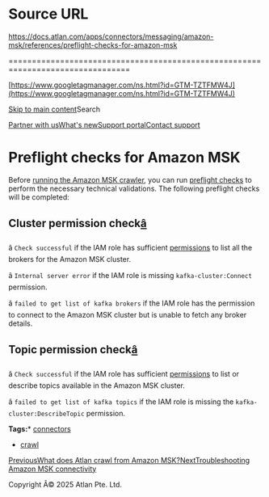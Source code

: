 # Source URL
https://docs.atlan.com/apps/connectors/messaging/amazon-msk/references/preflight-checks-for-amazon-msk

================================================================================

<!--
canonical: https://docs.atlan.com/apps/connectors/messaging/amazon-msk/references/preflight-checks-for-amazon-msk
link-alternate: https://docs.atlan.com/apps/connectors/messaging/amazon-msk/references/preflight-checks-for-amazon-msk
meta-description: Before [running the Amazon MSK crawler](/apps/connectors/messaging/amazon-msk/how-tos/crawl-amazon-msk), you can run [preflight checks](/product/connecti.
meta-docsearch:docusaurus_tag: docs-default-current
meta-docsearch:language: en
meta-docsearch:version: current
meta-docusaurus_locale: en
meta-docusaurus_tag: docs-default-current
meta-docusaurus_version: current
meta-generator: Docusaurus v3.8.1
meta-og-description: Before [running the Amazon MSK crawler](/apps/connectors/messaging/amazon-msk/how-tos/crawl-amazon-msk), you can run [preflight checks](/product/connecti.
meta-og-locale: en
meta-og-title: Preflight checks for Amazon MSK | Atlan Documentation
meta-og-url: https://docs.atlan.com/apps/connectors/messaging/amazon-msk/references/preflight-checks-for-amazon-msk
meta-twitter:card: summary_large_image
meta-viewport: width=device-width,initial-scale=1
title: Preflight checks for Amazon MSK | Atlan Documentation
-->

[https://www.googletagmanager.com/ns.html?id=GTM-TZTFMW4J](https://www.googletagmanager.com/ns.html?id=GTM-TZTFMW4J)

[Skip to main content](#__docusaurus_skipToContent_fallback)Search

[Partner with us](https://docs.google.com/forms/d/e/1FAIpQLScuAIhCm2GS7YFstrOjawbP8J7PUmOynQo7wI2yGCcCyEcVSw/viewform)[What's new](https://shipped.atlan.com/)[Support portal](https://atlan.zendesk.com/auth/v2/login/signin?return_to=https%3A%2F%2Fatlan.zendesk.com%2Fhc%2Fen-us&theme=hc&locale=en-us&brand_id=1900000425113&auth_origin=1900000425113%2Cfalse%2Ctrue)[Contact support](/support/submit-request)

Preflight checks for Amazon MSK
===============================

Before [running the Amazon MSK crawler](/apps/connectors/messaging/amazon-msk/how-tos/crawl-amazon-msk), you can run [preflight checks](/product/connections/concepts/what-are-preflight-checks) to perform the necessary technical validations. The following preflight checks will be completed:

Cluster permission check[â](#cluster-permission-check "Direct link to Cluster permission check")
--------------------------------------------------------------------------------------------------

â `Check successful` if the IAM role has sufficient [permissions](/apps/connectors/messaging/amazon-msk/how-tos/set-up-amazon-msk) to list all the brokers for the Amazon MSK cluster.

â `Internal server error` if the IAM role is missing `kafka-cluster:Connect` permission.

â `failed to get list of kafka brokers` if the IAM role has the permission to connect to the Amazon MSK cluster but is unable to fetch any broker details.

Topic permission check[â](#topic-permission-check "Direct link to Topic permission check")
--------------------------------------------------------------------------------------------

â `Check successful` if the IAM role has sufficient [permissions](/apps/connectors/messaging/amazon-msk/how-tos/set-up-amazon-msk) to list or describe topics available in the Amazon MSK cluster.

â `failed to get list of kafka topics` if the IAM role is missing the `kafka-cluster:DescribeTopic` permission.

**Tags:*** [connectors](/tags/connectors)
* [crawl](/tags/crawl)

[PreviousWhat does Atlan crawl from Amazon MSK?](/apps/connectors/messaging/amazon-msk/references/what-does-atlan-crawl-from-amazon-msk)[NextTroubleshooting Amazon MSK connectivity](/apps/connectors/messaging/amazon-msk/troubleshooting/troubleshooting-amazon-msk-connectivity)

Copyright Â© 2025 Atlan Pte. Ltd.

